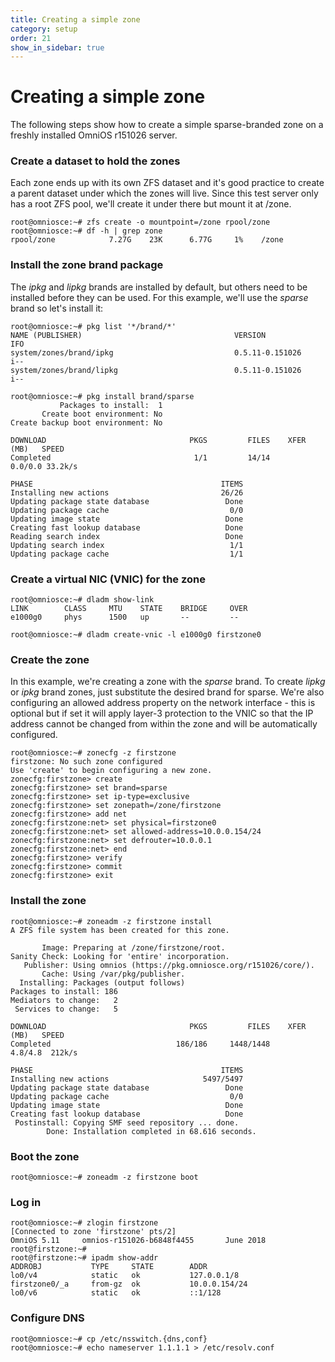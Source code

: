 ```yaml
---
title: Creating a simple zone
category: setup
order: 21
show_in_sidebar: true
---
```


# Creating a simple zone

The following steps show how to create a simple sparse-branded zone on a
freshly installed OmniOS r151026 server.

### Create a dataset to hold the zones

Each zone ends up with its own ZFS dataset and it's good practice to create
a parent dataset under which the zones will live. Since this test server only
has a root ZFS pool, we'll create it under there but mount it at /zone.

```terminal
root@omniosce:~# zfs create -o mountpoint=/zone rpool/zone
root@omniosce:~# df -h | grep zone
rpool/zone            7.27G    23K      6.77G     1%    /zone
```

### Install the zone brand package

The _ipkg_ and _lipkg_ brands are installed by default, but others
need to be installed before they can be used. For this
example, we'll use the _sparse_ brand so let's install it:

```terminal
root@omniosce:~# pkg list '*/brand/*'
NAME (PUBLISHER)                                  VERSION                    IFO
system/zones/brand/ipkg                           0.5.11-0.151026            i--
system/zones/brand/lipkg                          0.5.11-0.151026            i--

root@omniosce:~# pkg install brand/sparse
           Packages to install:  1
       Create boot environment: No
Create backup boot environment: No

DOWNLOAD                                PKGS         FILES    XFER (MB)   SPEED
Completed                                1/1         14/14      0.0/0.0 33.2k/s

PHASE                                          ITEMS
Installing new actions                         26/26
Updating package state database                 Done
Updating package cache                           0/0
Updating image state                            Done
Creating fast lookup database                   Done
Reading search index                            Done
Updating search index                            1/1
Updating package cache                           1/1
```

### Create a virtual NIC (VNIC) for the zone

```terminal
root@omniosce:~# dladm show-link
LINK        CLASS     MTU    STATE    BRIDGE     OVER
e1000g0     phys      1500   up       --         --

root@omniosce:~# dladm create-vnic -l e1000g0 firstzone0
```

### Create the zone

In this example, we're creating a zone with the _sparse_ brand. To create
_lipkg_ or _ipkg_ brand zones, just substitute the desired brand for sparse.
We're also configuring an allowed address property on the network interface -
this is optional but if set it will apply layer-3 protection to the VNIC so
that the IP address cannot be changed from within the zone and will be
automatically configured.

```terminal
root@omniosce:~# zonecfg -z firstzone
firstzone: No such zone configured
Use 'create' to begin configuring a new zone.
zonecfg:firstzone> create
zonecfg:firstzone> set brand=sparse
zonecfg:firstzone> set ip-type=exclusive
zonecfg:firstzone> set zonepath=/zone/firstzone
zonecfg:firstzone> add net
zonecfg:firstzone:net> set physical=firstzone0
zonecfg:firstzone:net> set allowed-address=10.0.0.154/24
zonecfg:firstzone:net> set defrouter=10.0.0.1
zonecfg:firstzone:net> end
zonecfg:firstzone> verify
zonecfg:firstzone> commit
zonecfg:firstzone> exit
```

### Install the zone

```terminal
root@omniosce:~# zoneadm -z firstzone install
A ZFS file system has been created for this zone.

       Image: Preparing at /zone/firstzone/root.
Sanity Check: Looking for 'entire' incorporation.
   Publisher: Using omnios (https://pkg.omniosce.org/r151026/core/).
       Cache: Using /var/pkg/publisher.
  Installing: Packages (output follows)
Packages to install: 186
Mediators to change:   2
 Services to change:   5

DOWNLOAD                                PKGS         FILES    XFER (MB)   SPEED
Completed                            186/186     1448/1448      4.8/4.8  212k/s

PHASE                                          ITEMS
Installing new actions                     5497/5497
Updating package state database                 Done
Updating package cache                           0/0
Updating image state                            Done
Creating fast lookup database                   Done
 Postinstall: Copying SMF seed repository ... done.
        Done: Installation completed in 68.616 seconds.

```

### Boot the zone

```terminal
root@omniosce:~# zoneadm -z firstzone boot
```

### Log in

```terminal
root@omniosce:~# zlogin firstzone
[Connected to zone 'firstzone' pts/2]
OmniOS 5.11     omnios-r151026-b6848f4455       June 2018
root@firstzone:~#
root@firstzone:~# ipadm show-addr
ADDROBJ           TYPE     STATE        ADDR
lo0/v4            static   ok           127.0.0.1/8
firstzone0/_a     from-gz  ok           10.0.0.154/24
lo0/v6            static   ok           ::1/128
```

### Configure DNS

```terminal
root@omniosce:~# cp /etc/nsswitch.{dns,conf}
root@omniosce:~# echo nameserver 1.1.1.1 > /etc/resolv.conf
```

